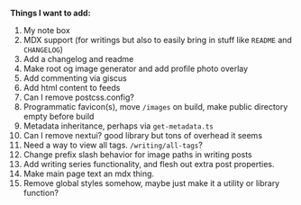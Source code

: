 **Things I want to add:**

1. My note box
2. MDX support (for writings but also to easily bring in stuff like `README` and `CHANGELOG`)
3. Add a changelog and readme
4. Make root og image generator and add profile photo overlay
5. Add commenting via giscus
6. Add html content to feeds
7. Can I remove postcss.config?
8. Programmatic favicon(s), move `/images` on build, make public directory empty before build
9. Metadata inheritance, perhaps via `get-metadata.ts`
10. Can I remove nextui? good library but tons of overhead it seems
11. Need a way to view all tags. `/writing/all-tags`?
12. Change prefix slash behavior for image paths in writing posts
13. Add writing series functionality, and flesh out extra post properties.
14. Make main page text an mdx thing.
15. Remove global styles somehow, maybe just make it a utility or library function?
